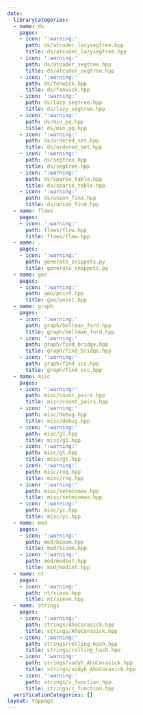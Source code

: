 ```yaml
---
data:
  libraryCategories:
  - name: ds
    pages:
    - icon: ':warning:'
      path: ds/atcoder_lazysegtree.hpp
      title: ds/atcoder_lazysegtree.hpp
    - icon: ':warning:'
      path: ds/atcoder_segtree.hpp
      title: ds/atcoder_segtree.hpp
    - icon: ':warning:'
      path: ds/fenwick.hpp
      title: ds/fenwick.hpp
    - icon: ':warning:'
      path: ds/lazy_segtree.hpp
      title: ds/lazy_segtree.hpp
    - icon: ':warning:'
      path: ds/min_pq.hpp
      title: ds/min_pq.hpp
    - icon: ':warning:'
      path: ds/ordered_set.hpp
      title: ds/ordered_set.hpp
    - icon: ':warning:'
      path: ds/segtree.hpp
      title: ds/segtree.hpp
    - icon: ':warning:'
      path: ds/sparse_table.hpp
      title: ds/sparse_table.hpp
    - icon: ':warning:'
      path: ds/union_find.hpp
      title: ds/union_find.hpp
  - name: flows
    pages:
    - icon: ':warning:'
      path: flows/flow.hpp
      title: flows/flow.hpp
  - name: .
    pages:
    - icon: ':warning:'
      path: generate_snippets.py
      title: generate_snippets.py
  - name: geo
    pages:
    - icon: ':warning:'
      path: geo/point.hpp
      title: geo/point.hpp
  - name: graph
    pages:
    - icon: ':warning:'
      path: graph/bellman_ford.hpp
      title: graph/bellman_ford.hpp
    - icon: ':warning:'
      path: graph/find_bridge.hpp
      title: graph/find_bridge.hpp
    - icon: ':warning:'
      path: graph/find_scc.hpp
      title: graph/find_scc.hpp
  - name: misc
    pages:
    - icon: ':warning:'
      path: misc/count_pairs.hpp
      title: misc/count_pairs.hpp
    - icon: ':warning:'
      path: misc/debug.hpp
      title: misc/debug.hpp
    - icon: ':warning:'
      path: misc/g1.hpp
      title: misc/g1.hpp
    - icon: ':warning:'
      path: misc/gt.hpp
      title: misc/gt.hpp
    - icon: ':warning:'
      path: misc/rng.hpp
      title: misc/rng.hpp
    - icon: ':warning:'
      path: misc/setminmax.hpp
      title: misc/setminmax.hpp
    - icon: ':warning:'
      path: misc/yc.hpp
      title: misc/yc.hpp
  - name: mod
    pages:
    - icon: ':warning:'
      path: mod/binom.hpp
      title: mod/binom.hpp
    - icon: ':warning:'
      path: mod/modint.hpp
      title: mod/modint.hpp
  - name: nt
    pages:
    - icon: ':warning:'
      path: nt/sieve.hpp
      title: nt/sieve.hpp
  - name: strings
    pages:
    - icon: ':warning:'
      path: strings/AhoCorasick.hpp
      title: strings/AhoCorasick.hpp
    - icon: ':warning:'
      path: strings/rolling_hash.hpp
      title: strings/rolling_hash.hpp
    - icon: ':warning:'
      path: strings/xudyh_AhoCorasick.hpp
      title: strings/xudyh_AhoCorasick.hpp
    - icon: ':warning:'
      path: strings/z_function.hpp
      title: strings/z_function.hpp
  verificationCategories: []
layout: toppage
---
```

